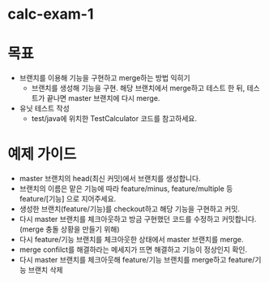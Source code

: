 # calc-exam-1

# 목표
- 브랜치를 이용해 기능을 구현하고 merge하는 방법 익히기
  - 브랜치를 생성해 기능을 구현. 해당 브랜치에서 merge하고 테스트 한 뒤, 테스트가 끝나면 master 브랜치에 다시 merge.
- 유닛 테스트 작성
  - test/java에 위치한 TestCalculator 코드를 참고하세요.

# 예제 가이드
- master 브랜치의 head(최신 커밋)에서 브랜치를 생성합니다.
- 브랜치의 이름은 맡은 기능에 따라 feature/minus, feature/multiple 등 feature/[기능] 으로 지어주세요.
- 생성한 브랜치(feature/기능)를 checkout하고 해당 기능을 구현하고 커밋.
- 다시 master 브랜치를 체크아웃하고 방금 구현했던 코드를 수정하고 커밋합니다.(merge 충돌 상황을 만들기 위해)
- 다시 feature/기능 브랜치를 체크아웃한 상태에서 master 브랜치를 merge.
- merge confilct를 해결하라는 메세지가 뜨면 해결하고 기능이 정상인지 확인.
- 다시 master 브랜치를 체크아웃해 feature/기능 브랜치를 merge하고 feature/기능 브랜치 삭제



